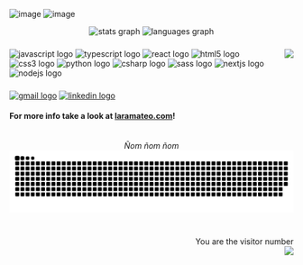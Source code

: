  
 ![image](https://user-images.githubusercontent.com/49590400/201425919-3a6322a3-9545-4aae-9594-8ed47958e0a8.png)
 ![image](https://user-images.githubusercontent.com/49590400/201425976-c459ef71-7c57-448d-b7b0-d940983fde92.png)

<div align="center">
  <img src="https://github-readme-stats.vercel.app/api?hide_title=false&hide_rank=false&show_icons=true&include_all_commits=true&count_private=true&disable_animations=false&theme=dracula&locale=en&hide_border=false&username=rinava" height="150" alt="stats graph"  />
  <img src="https://github-readme-stats.vercel.app/api/top-langs?locale=en&hide_title=false&layout=compact&card_width=320&langs_count=5&theme=dracula&hide_border=false&username=rinava" height="150" alt="languages graph"  />
</div>

###

<div align="center">
<img align="right" height="130" src="https://user-images.githubusercontent.com/49590400/201185653-de330f47-9ace-47ca-b4b8-e582e80fd54c.png"  />



<div align="left">
  <img src="https://cdn.jsdelivr.net/gh/devicons/devicon/icons/javascript/javascript-original.svg" height="30" width="42" alt="javascript logo"  />
  <img src="https://cdn.jsdelivr.net/gh/devicons/devicon/icons/typescript/typescript-plain.svg" height="30" width="42" alt="typescript logo"  />
  <img src="https://cdn.jsdelivr.net/gh/devicons/devicon/icons/react/react-original.svg" height="30" width="42" alt="react logo"  />
  <img src="https://cdn.jsdelivr.net/gh/devicons/devicon/icons/html5/html5-original.svg" height="30" width="42" alt="html5 logo"  />
  <img src="https://cdn.jsdelivr.net/gh/devicons/devicon/icons/css3/css3-original.svg" height="30" width="42" alt="css3 logo"  />
  <img src="https://cdn.jsdelivr.net/gh/devicons/devicon/icons/python/python-original.svg" height="30" width="42" alt="python logo"  />
  <img src="https://cdn.jsdelivr.net/gh/devicons/devicon/icons/csharp/csharp-original.svg" height="30" width="42" alt="csharp logo"  />
  <img src="https://cdn.jsdelivr.net/gh/devicons/devicon/icons/sass/sass-original.svg" height="30" width="42" alt="sass logo"  />
  <img src="https://cdn.jsdelivr.net/gh/devicons/devicon/icons/nextjs/nextjs-original.svg" height="30" width="42" alt="nextjs logo"  />
  <img src="https://cdn.jsdelivr.net/gh/devicons/devicon/icons/nodejs/nodejs-original.svg" height="30" width="42" alt="nodejs logo"  />
</div>


###

<div align="left">
  
  [<img src="https://img.shields.io/static/v1?message=Gmail&logo=gmail&label=&color=D14836&logoColor=white&labelColor=&style=for-the-badge" height="35" alt="gmail logo"  />](mailto:laramateoco@gmail.com)
  [<img src="https://img.shields.io/static/v1?message=LinkedIn&logo=linkedin&label=&color=0077B5&logoColor=white&labelColor=&style=for-the-badge" height="35" alt="linkedin logo"  />](https://www.linkedin.com/in/lara-mateo/)
</div>
</div>

#### For more info take a look at [laramateo.com](https://www.laramateo.com/)!
<br clear="both">

<div align="center">
 <em>Ñom ñom ñom</em>
  <br>
<picture>
  <source media="(prefers-color-scheme: dark)" srcset="https://raw.githubusercontent.com/Rinava/Rinava/output/github-contribution-grid-snake-dark.svg">
  <source media="(prefers-color-scheme: light)" srcset="https://raw.githubusercontent.com/Rinava/Rinava/output/github-contribution-grid-snake.svg">
  <img alt="github contribution grid snake animation" src="https://raw.githubusercontent.com/Rinava/Rinava/output/github-contribution-grid-snake.svg">
</picture>
</div>

###

<br>
<div align="right">
  You are the visitor number 
  <br>
  <img src="https://profile-counter.glitch.me/rinava/count.svg?"  />
</div>


